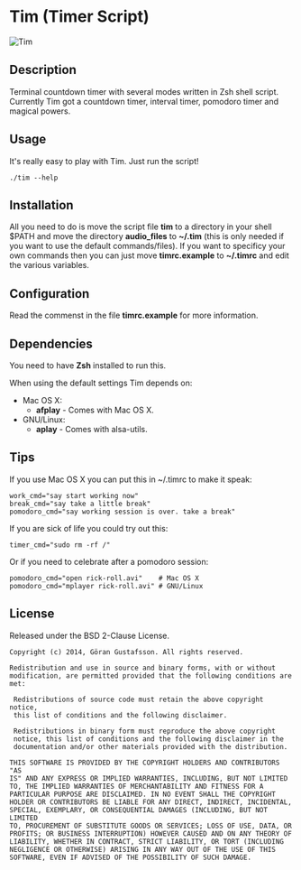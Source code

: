 Tim (Timer Script)
==================

![Tim](https://github.com/ggustafsson/Tim/raw/master/Preview.png)

Description
-----------
Terminal countdown timer with several modes written in Zsh shell script.
Currently Tim got a countdown timer, interval timer, pomodoro timer and
magical powers.

Usage
-----
It's really easy to play with Tim. Just run the script!

    ./tim --help

Installation
------------
All you need to do is move the script file **tim** to a directory in your
shell $PATH and move the directory **audio_files** to **~/.tim** (this is only
needed if you want to use the default commands/files). If you want to
specificy your own commands then you can just move **timrc.example** to
**~/.timrc** and edit the various variables.

Configuration
-------------
Read the commenst in the file **timrc.example** for more information.

Dependencies
------------
You need to have **Zsh** installed to run this.

When using the default settings Tim depends on:

- Mac OS X:
  - **afplay** - Comes with Mac OS X.
- GNU/Linux:
  - **aplay** - Comes with alsa-utils.

Tips
----
If you use Mac OS X you can put this in ~/.timrc to make it speak:

    work_cmd="say start working now"
    break_cmd="say take a little break"
    pomodoro_cmd="say working session is over. take a break"

If you are sick of life you could try out this:

    timer_cmd="sudo rm -rf /"

Or if you need to celebrate after a pomodoro session:

    pomodoro_cmd="open rick-roll.avi"    # Mac OS X
    pomodoro_cmd="mplayer rick-roll.avi" # GNU/Linux

License
-------
Released under the BSD 2-Clause License.

    Copyright (c) 2014, Göran Gustafsson. All rights reserved.

    Redistribution and use in source and binary forms, with or without
    modification, are permitted provided that the following conditions are
    met:

     Redistributions of source code must retain the above copyright notice,
     this list of conditions and the following disclaimer.

     Redistributions in binary form must reproduce the above copyright
     notice, this list of conditions and the following disclaimer in the
     documentation and/or other materials provided with the distribution.

    THIS SOFTWARE IS PROVIDED BY THE COPYRIGHT HOLDERS AND CONTRIBUTORS "AS
    IS" AND ANY EXPRESS OR IMPLIED WARRANTIES, INCLUDING, BUT NOT LIMITED
    TO, THE IMPLIED WARRANTIES OF MERCHANTABILITY AND FITNESS FOR A
    PARTICULAR PURPOSE ARE DISCLAIMED. IN NO EVENT SHALL THE COPYRIGHT
    HOLDER OR CONTRIBUTORS BE LIABLE FOR ANY DIRECT, INDIRECT, INCIDENTAL,
    SPECIAL, EXEMPLARY, OR CONSEQUENTIAL DAMAGES (INCLUDING, BUT NOT LIMITED
    TO, PROCUREMENT OF SUBSTITUTE GOODS OR SERVICES; LOSS OF USE, DATA, OR
    PROFITS; OR BUSINESS INTERRUPTION) HOWEVER CAUSED AND ON ANY THEORY OF
    LIABILITY, WHETHER IN CONTRACT, STRICT LIABILITY, OR TORT (INCLUDING
    NEGLIGENCE OR OTHERWISE) ARISING IN ANY WAY OUT OF THE USE OF THIS
    SOFTWARE, EVEN IF ADVISED OF THE POSSIBILITY OF SUCH DAMAGE.
